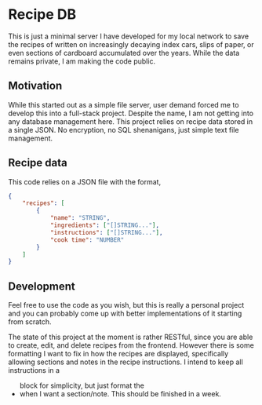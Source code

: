 Recipe DB
===

This is just a minimal server I have developed for my local network to save the recipes of 
written on increasingly decaying index cars, slips of paper, or even sections of cardboard 
accumulated over the years.
While the data remains private, I am making the code public.

Motivation
---

While this started out as a simple file server, user demand forced me to develop this into a full-stack project.
Despite the name, I am not getting into any database management here.
This project relies on recipe data stored in a single JSON.
No encryption, no SQL shenanigans, just simple text file management.

Recipe data
---

This code relies on a JSON file with the format,

```json
{
    "recipes": [
        {
            "name": "STRING",
            "ingredients": ["[]STRING..."],
            "instructions": ["[]STRING..."],
            "cook time": "NUMBER"
        }
    ]
}
```

Development
---

Feel free to use the code as you wish, but this is really a personal project and you can probably come up with 
better implementations of it starting from scratch.

The state of this project at the moment is rather RESTful, since you are able to create, edit, and delete 
recipes from the frontend.
However there is some formatting I want to fix in how the recipes are displayed, specifically allowing 
sections and notes in the recipe instructions.
I intend to keep all instructions in a <ul/> block for simplicity, but just format the <li/> 
when I want a section/note.
This should be finished in a week.

